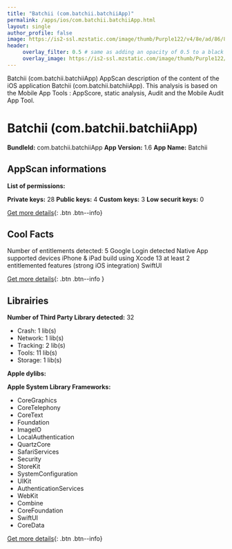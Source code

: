 ```yaml
---
title: "Batchii (com.batchii.batchiiApp)"
permalink: /apps/ios/com.batchii.batchiiApp.html
layout: single
author_profile: false
image: https://is2-ssl.mzstatic.com/image/thumb/Purple122/v4/8e/ad/86/8ead86dc-57e4-8beb-9345-7b1292fe741b/AppIcon-0-0-1x_U007emarketing-0-0-0-10-0-0-sRGB-0-0-0-GLES2_U002c0-512MB-85-220-0-0.png/512x512bb.jpg
header: 
     overlay_filter: 0.5 # same as adding an opacity of 0.5 to a black background
     overlay_image: https://is2-ssl.mzstatic.com/image/thumb/Purple122/v4/8e/ad/86/8ead86dc-57e4-8beb-9345-7b1292fe741b/AppIcon-0-0-1x_U007emarketing-0-0-0-10-0-0-sRGB-0-0-0-GLES2_U002c0-512MB-85-220-0-0.png/512x512bb.jpg
---
```

Batchii (com.batchii.batchiiApp) AppScan description of the content of the iOS application Batchii (com.batchii.batchiiApp). This analysis is based on the Mobile App Tools : AppScore, static analysis, Audit and the Mobile Audit App Tool.

# Batchii (com.batchii.batchiiApp)

**BundleId:** com.batchii.batchiiApp
**App Version:** 1.6
**App Name:** Batchii


## AppScan informations 

**List of permissions:** 
  
  
**Private keys:** 28
**Public keys:** 4
**Custom keys:** 3
**Low securit keys:** 0
  
[Get more details](/pricing.html){: .btn .btn--info}

## Cool Facts

Number of entitlements detected: 5
Google Login detected
Native App
supported devices iPhone & iPad
build using Xcode 13
at least 2 entitlemented features (strong iOS integration)
SwiftUI
  
[Get more details](/pricing.html){: .btn .btn--info }

## Librairies 
**Number of Third Party Library detected:** 32
- Crash: 1 lib(s)
- Network: 1 lib(s)
- Tracking: 2 lib(s)
- Tools: 11 lib(s)
- Storage: 1 lib(s)


**Apple dylibs:**


**Apple System Library Frameworks:**
- CoreGraphics
- CoreTelephony
- CoreText
- Foundation
- ImageIO
- LocalAuthentication
- QuartzCore
- SafariServices
- Security
- StoreKit
- SystemConfiguration
- UIKit
- AuthenticationServices
- WebKit
- Combine
- CoreFoundation
- SwiftUI
- CoreData


  
[Get more details](/pricing.html){: .btn .btn--info}

